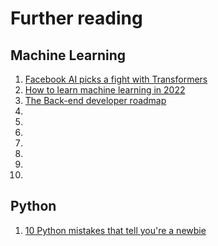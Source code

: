 # Further reading

## Machine Learning

1. [Facebook AI picks a fight with Transformers](https://medium.com/geekculture/facebook-ai-picks-a-fight-with-transformers-5e0f511b4383)
2. [How to learn machine learning in 2022](https://medium.com/geekculture/how-to-learn-machine-learning-in-2022-9ef2ea904986)
3. [The Back-end developer roadmap](https://medium.com/@prajix/backend-developer-roadmap-e61ce30ab10d)
1. [](https://medium.com/)
1. [](https://medium.com/)
1. [](https://medium.com/)
1. [](https://medium.com/)
1. [](https://medium.com/)
1. [](https://medium.com/)
1. [](https://medium.com/)

## Python

1. [10 Python mistakes that tell you're a newbie](https://medium.com/geekculture/10-python-mistakes-that-tell-youre-a-nooby-359487f22c97)
